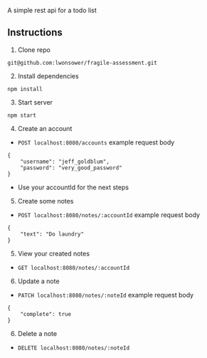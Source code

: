 A simple rest api for a todo list

## Instructions
1. Clone repo
```
git@github.com:lwonsower/fragile-assessment.git
```

2. Install dependencies
```
npm install
```

3. Start server
```
npm start
```

4. Create an account
- `POST localhost:8080/accounts`
example request body
```
{
    "username": "jeff_goldblum",
    "password": "very_good_password"
}
```
- Use your accountId for the next steps

5. Create some notes
- `POST localhost:8080/notes/:accountId`
example request body
```
{
    "text": "Do laundry"
}
```

5. View your created notes
- `GET localhost:8080/notes/:accountId`

6. Update a note
- `PATCH localhost:8080/notes/:noteId`
example request body
```
{
    "complete": true
}
```

6. Delete a note
- `DELETE localhost:8080/notes/:noteId`
